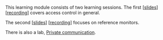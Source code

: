 This learning module consists of two learning sessions. The first 
\[[slides](http://ver.miun.se/courses/security/dasak/ac-slides.pdf)\] 
\[[recording](https://connect.sunet.se/p9i2dkp78vj/)\] covers access control in 
general.

The second 
\[[slides](http://ver.miun.se/courses/security/dasak/refmon-slides.pdf)\] 
\[[recording](https://connect.sunet.se/p4ktwqy0cw0/)\] focuses on reference 
monitors.

There is also a lab, [Private 
communication](https://ver.miun.se/courses/security/dasak/pricomlab.pdf).
